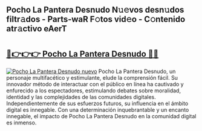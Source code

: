 ## Pocho La Pantera Desnudo N𝚞𝚎vos desn𝚞dos filtr𝚊dos - Parts-waR F𝚘tos vid𝚎o - C𝚘ntenido atr𝚊ctivo eAerT

# <h2><a href="http://mb0x8yy.tromn.icu/?c=Pocho+La+Pantera+Desnudo">🔗👉👉👉 Pocho La Pantera Desnudo 🔗🔗</a></h2>

[![Pocho La Pantera Desnudo nuevo](https://i.imgur.com/pEAQMta.gif)](http://mb0x8yy.tromn.icu/?c=Pocho+La+Pantera+Desnudo)
Pocho La Pantera Desnudo, un personaje multifacético y estimulante, elude la comprensión fácil. Su innovador método de interactuar con el público en línea ha cautivado y enfurecido a los espectadores, estimulando debates sobre moralidad, identidad y las complejidades de las comunidades digitales. Independientemente de sus esfuerzos futuros, su influencia en el ámbito digital es innegable. Con una determinación inquebrantable y un encanto innegable, el impacto de Pocho La Pantera Desnudo en la comunidad digital es inmenso.
